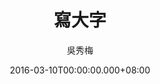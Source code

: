 ---
issue: 163
title: 寫大字
author: 吳秀梅
language: 南四縣
date: 2016-03-10T00:00:00.000+08:00
topic: 抒懷
difficulty: 1
wikidata: Q98096007
wikidata_link: https://www.wikidata.org/wiki/Q98096007
---